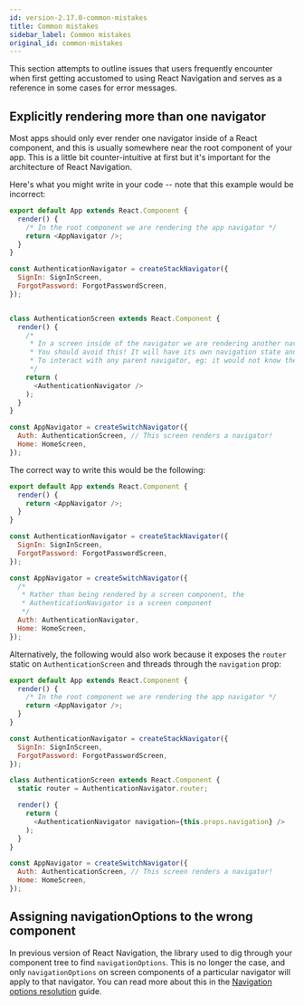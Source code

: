 ```yaml
---
id: version-2.17.0-common-mistakes
title: Common mistakes
sidebar_label: Common mistakes
original_id: common-mistakes
---
```


This section attempts to outline issues that users frequently encounter when first getting accustomed to using React Navigation and serves as a reference in some cases for error messages.

## Explicitly rendering more than one navigator

Most apps should only ever render one navigator inside of a React component, and this is usually somewhere near the root component of your app. This is a little bit counter-intuitive at first but it's important for the architecture of React Navigation.

Here's what you might write in your code -- note that this example would be incorrect:

```javascript
export default App extends React.Component {
  render() {
    /* In the root component we are rendering the app navigator */
    return <AppNavigator />;
  }
}

const AuthenticationNavigator = createStackNavigator({
  SignIn: SignInScreen,
  ForgotPassword: ForgotPasswordScreen,
});


class AuthenticationScreen extends React.Component {
  render() {
    /*
     * In a screen inside of the navigator we are rendering another navigator 
     * You should avoid this! It will have its own navigation state and be unable
     * To interact with any parent navigator, eg: it would not know the route "Home" exists
     */
    return (
      <AuthenticationNavigator />
    );
  }
}

const AppNavigator = createSwitchNavigator({
  Auth: AuthenticationScreen, // This screen renders a navigator!
  Home: HomeScreen,
});
``` 

The correct way to write this would be the following:

```javascript
export default App extends React.Component {
  render() {
    return <AppNavigator />;
  }
}

const AuthenticationNavigator = createStackNavigator({
  SignIn: SignInScreen,
  ForgotPassword: ForgotPasswordScreen,
});

const AppNavigator = createSwitchNavigator({
  /* 
   * Rather than being rendered by a screen component, the
   * AuthenticationNavigator is a screen component
   */
  Auth: AuthenticationNavigator,
  Home: HomeScreen,
});
```

Alternatively, the following would also work because it exposes the `router` static on `AuthenticationScreen` and threads through the `navigation` prop:

```javascript
export default App extends React.Component {
  render() {
    /* In the root component we are rendering the app navigator */
    return <AppNavigator />;
  }
}

const AuthenticationNavigator = createStackNavigator({
  SignIn: SignInScreen,
  ForgotPassword: ForgotPasswordScreen,
});

class AuthenticationScreen extends React.Component {
  static router = AuthenticationNavigator.router;

  render() {
    return (
      <AuthenticationNavigator navigation={this.props.navigation} />
    );
  }
}

const AppNavigator = createSwitchNavigator({
  Auth: AuthenticationScreen, // This screen renders a navigator!
  Home: HomeScreen,
});
```

## Assigning navigationOptions to the wrong component

In previous version of React Navigation, the library used to dig through your component tree to find `navigationOptions`. This is no longer the case, and only `navigationOptions` on screen components of a particular navigator will apply to that navigator. You can read more about this in the [Navigation options resolution](navigation-options-resolution.html) guide.

